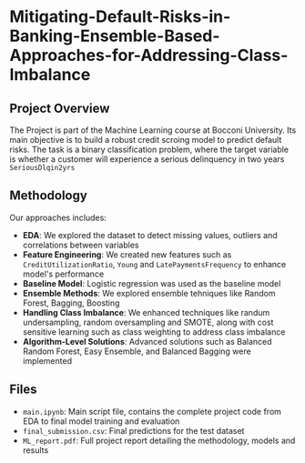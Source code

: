 # Mitigating-Default-Risks-in-Banking-Ensemble-Based-Approaches-for-Addressing-Class-Imbalance

## Project Overview
The Project is part of the Machine Learning course at Bocconi University. Its main objective is to build a robust credit scroing model to predict default risks. The task is a binary classification problem, where the target variable is whether a customer will experience a serious delinquency in two years `SeriousDlqin2yrs`

## Methodology
Our approaches includes:
* **EDA**: We explored the dataset to detect missing values, outliers and correlations between variables
* **Feature Engineering**: We created new features such as `CreditUtilizationRatio`, `Young` and `LatePaymentsFrequency` to enhance model's performance
*  **Baseline Model**: Logistic regression was used as the baseline model
*  **Ensemble Methods**: We explored ensemble tehniques like Random Forest, Bagging, Boosting
*  **Handling Class Imbalance**: We enhanced techniques like randum undersampling, random oversampling and SMOTE, along with cost sensitive learning such as class weighting to address class imbalance
*  **Algorithm-Level Solutions**: Advanced solutions such as Balanced Random Forest, Easy Ensemble, and Balanced Bagging were implemented

## Files
* `main.ipynb`: Main script file, contains the complete project code from EDA to final model training and evaluation
* `final_submission.csv`: Final predictions for the test dataset
* `ML_report.pdf`: Full project report detailing the methodology, models and results
